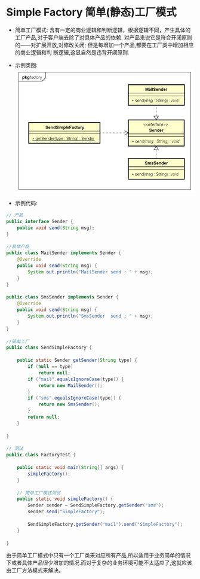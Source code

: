 # Simple Factory 简单(静态)工厂模式

- 简单工厂模式:
含有一定的商业逻辑和判断逻辑，根据逻辑不同，产生具体的工厂产品,对于客户端去除了对具体产品的依赖.
对产品来说它是符合开闭原则的——对扩展开放,对修改关闭;
但是每增加一个产品,都要在工厂类中增加相应的商业逻辑和判 断逻辑,这显自然是违背开闭原则.

- 示例类图:
![SimpleFactory_uml](images/1.SimpleFactory_uml.png)

- 示例代码:
```java
// 产品
public interface Sender {
	public void send(String msg);
}

//具体产品
public class MailSender implements Sender {
	@Override
	public void send(String msg) {
		System.out.println("MailSender send : " + msg);
	}
}

public class SmsSender implements Sender {
	@Override
	public void send(String msg) {
		System.out.println("SmsSender  send : " + msg);
	}
}

//简单工厂
public class SendSimpleFactory {

	public static Sender getSender(String type) {
		if (null == type)
			return null;
		if ("mail".equalsIgnoreCase(type)) {
			return new MailSender();
		}
		if ("sms".equalsIgnoreCase(type)) {
			return new SmsSender();
		}
		return null;
	}

}

// 测试
public class FactoryTest {

	public static void main(String[] args) {
		simpleFactory();
	}
	
	// 简单工厂模式测试
	public static void simpleFactory() {
		Sender sender = SendSimpleFactory.getSender("sms");
		sender.send("SimpleFactory");

		SendSimpleFactory.getSender("mail").send("SimpleFactory");
	}
	
}
```

由于简单工厂模式中只有一个工厂类来对应所有产品,所以适用于业务简单的情况下或者具体产品很少增加的情况.而对于复杂的业务环境可能不太适应了,这就应该由工厂方法模式来解决。